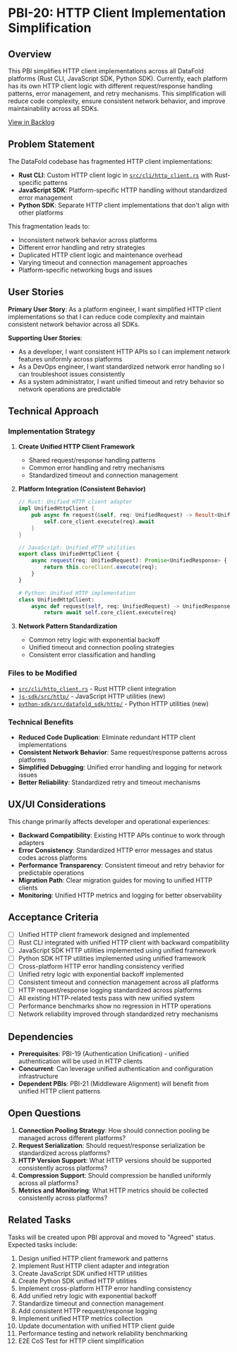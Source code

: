# PBI-20: HTTP Client Implementation Simplification

## Overview

This PBI simplifies HTTP client implementations across all DataFold platforms (Rust CLI, JavaScript SDK, Python SDK). Currently, each platform has its own HTTP client logic with different request/response handling patterns, error management, and retry mechanisms. This simplification will reduce code complexity, ensure consistent network behavior, and improve maintainability across all SDKs.

[View in Backlog](../backlog.md#user-content-20)

## Problem Statement

The DataFold codebase has fragmented HTTP client implementations:
- **Rust CLI**: Custom HTTP client logic in [`src/cli/http_client.rs`](../../../src/cli/http_client.rs) with Rust-specific patterns
- **JavaScript SDK**: Platform-specific HTTP handling without standardized error management
- **Python SDK**: Separate HTTP client implementations that don't align with other platforms

This fragmentation leads to:
- Inconsistent network behavior across platforms
- Different error handling and retry strategies
- Duplicated HTTP client logic and maintenance overhead
- Varying timeout and connection management approaches
- Platform-specific networking bugs and issues

## User Stories

**Primary User Story**: As a platform engineer, I want simplified HTTP client implementations so that I can reduce code complexity and maintain consistent network behavior across all SDKs.

**Supporting User Stories**:
- As a developer, I want consistent HTTP APIs so I can implement network features uniformly across platforms
- As a DevOps engineer, I want standardized network error handling so I can troubleshoot issues consistently
- As a system administrator, I want unified timeout and retry behavior so network operations are predictable

## Technical Approach

### Implementation Strategy

1. **Create Unified HTTP Client Framework**
   - Shared request/response handling patterns
   - Common error handling and retry mechanisms
   - Standardized timeout and connection management

2. **Platform Integration (Consistent Behavior)**
   ```rust
   // Rust: Unified HTTP client adapter
   impl UnifiedHttpClient {
       pub async fn request(&self, req: UnifiedRequest) -> Result<UnifiedResponse, HttpError> {
           self.core_client.execute(req).await
       }
   }
   ```

   ```typescript
   // JavaScript: Unified HTTP utilities
   export class UnifiedHttpClient {
       async request(req: UnifiedRequest): Promise<UnifiedResponse> {
           return this.coreClient.execute(req);
       }
   }
   ```

   ```python
   # Python: Unified HTTP implementation
   class UnifiedHttpClient:
       async def request(self, req: UnifiedRequest) -> UnifiedResponse:
           return await self.core_client.execute(req)
   ```

3. **Network Pattern Standardization**
   - Common retry logic with exponential backoff
   - Unified timeout and connection pooling strategies
   - Consistent error classification and handling

### Files to be Modified
- [`src/cli/http_client.rs`](../../../src/cli/http_client.rs) - Rust HTTP client integration
- [`js-sdk/src/http/`](../../../js-sdk/src/http/) - JavaScript HTTP utilities (new)
- [`python-sdk/src/datafold_sdk/http/`](../../../python-sdk/src/datafold_sdk/http/) - Python HTTP utilities (new)

### Technical Benefits
- **Reduced Code Duplication**: Eliminate redundant HTTP client implementations
- **Consistent Network Behavior**: Same request/response patterns across platforms
- **Simplified Debugging**: Unified error handling and logging for network issues
- **Better Reliability**: Standardized retry and timeout mechanisms

## UX/UI Considerations

This change primarily affects developer and operational experiences:

- **Backward Compatibility**: Existing HTTP APIs continue to work through adapters
- **Error Consistency**: Standardized HTTP error messages and status codes across platforms
- **Performance Transparency**: Consistent timeout and retry behavior for predictable operations
- **Migration Path**: Clear migration guides for moving to unified HTTP clients
- **Monitoring**: Unified HTTP metrics and logging for better observability

## Acceptance Criteria

- [ ] Unified HTTP client framework designed and implemented
- [ ] Rust CLI integrated with unified HTTP client with backward compatibility
- [ ] JavaScript SDK HTTP utilities implemented using unified framework
- [ ] Python SDK HTTP utilities implemented using unified framework
- [ ] Cross-platform HTTP error handling consistency verified
- [ ] Unified retry logic with exponential backoff implemented
- [ ] Consistent timeout and connection management across all platforms
- [ ] HTTP request/response logging standardized across platforms
- [ ] All existing HTTP-related tests pass with new unified system
- [ ] Performance benchmarks show no regression in HTTP operations
- [ ] Network reliability improved through standardized retry mechanisms

## Dependencies

- **Prerequisites**: PBI-19 (Authentication Unification) - unified authentication will be used in HTTP clients
- **Concurrent**: Can leverage unified authentication and configuration infrastructure
- **Dependent PBIs**: PBI-21 (Middleware Alignment) will benefit from unified HTTP client patterns

## Open Questions

1. **Connection Pooling Strategy**: How should connection pooling be managed across different platforms?
2. **Request Serialization**: Should request/response serialization be standardized across platforms?
3. **HTTP Version Support**: What HTTP versions should be supported consistently across platforms?
4. **Compression Support**: Should compression be handled uniformly across all platforms?
5. **Metrics and Monitoring**: What HTTP metrics should be collected consistently across platforms?

## Related Tasks

Tasks will be created upon PBI approval and moved to "Agreed" status. Expected tasks include:

1. Design unified HTTP client framework and patterns
2. Implement Rust HTTP client adapter and integration
3. Create JavaScript SDK unified HTTP utilities
4. Create Python SDK unified HTTP utilities
5. Implement cross-platform HTTP error handling consistency
6. Add unified retry logic with exponential backoff
7. Standardize timeout and connection management
8. Add consistent HTTP request/response logging
9. Implement unified HTTP metrics collection
10. Update documentation with unified HTTP client guide
11. Performance testing and network reliability benchmarking
12. E2E CoS Test for HTTP client simplification